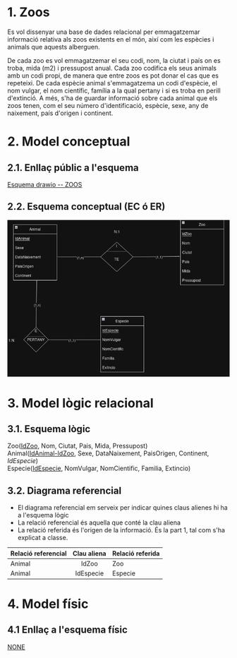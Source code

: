 
# 1. Zoos

Es vol dissenyar una base de dades relacional per emmagatzemar informació relativa als zoos existents en el món, així com les espècies i animals que aquests alberguen.

De cada zoo es vol emmagatzemar el seu codi, nom, la ciutat i país on es troba, mida (m2) i pressupost anual.
Cada zoo codifica els seus animals amb un codi propi, de manera que entre zoos es pot donar el cas que es repeteixi.
De cada espècie animal s'emmagatzema un codi d'espècie, el nom vulgar, el nom científic, família a la qual pertany i si es troba en perill d'extinció.
A més, s'ha de guardar informació sobre cada animal que els zoos tenen, com el seu número d'identificació, espècie, sexe, any de naixement, país d'origen i continent.

# 2. Model conceptual
## 2.1. Enllaç públic a l'esquema
[Esquema drawio -- ZOOS](https://drive.google.com/file/d/1-8aaf5AJuiRZojJW8Z4h9YdLbMSbh_GA/view?usp=sharing)
## 2.2. Esquema conceptual (EC ó ER)
  ![Esquema drawio -- ZOOS](./ERZOO.png)
# 3. Model lògic relacional
## 3.1. Esquema lògic
  Zoo(<ins>IdZoo</ins>, Nom, Ciutat, Pais, Mida, Pressupost)\
  Animal(<ins>IdAnimal-IdZoo</ins>, Sexe, DataNaixement, PaisOrigen, Continent, *IdEspecie*)\
  Especie(<ins>IdEspecie</ins>, NomVulgar, NomCientific, Familia, Extincio)

## 3.2. Diagrama referencial

* El diagrama referencial em serveix per indicar quines claus alienes hi ha a l'esquema lògic  
* La relació referencial és aquella que conté la clau aliena  
* La relació referida és l'origen de la informació. És la part 1, tal com s'ha explicat a classe.

Relació referencial|Clau aliena|Relació referida
-|:-:|-
Animal|IdZoo|Zoo
Animal|IdEspecie|Especie


# 4. Model físic
## 4.1 Enllaç a l'esquema físic

[NONE](./)
